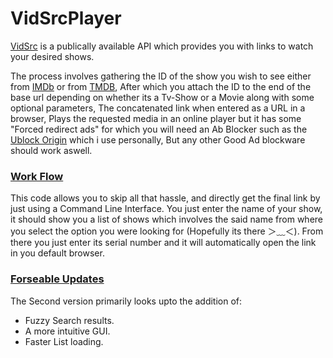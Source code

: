 # **VidSrcPlayer**

[VidSrc](https://vidsrc.to/) is a publically available API which provides you with links to watch your desired shows. 

The process involves gathering the ID of the show you wish to see either from [IMDb](https://www.imdb.com/) or from [TMDB](https://www.themoviedb.org/),
After which you attach the ID to the end of the base url depending on whether its a Tv-Show or a Movie along with some optional parameters,
The concatenated link when entered as a URL in a browser, Plays the requested media in an online player but it has some "Forced redirect ads" for which you will need
an Ab Blocker such as the [Ublock Origin](https://chromewebstore.google.com/detail/ublock-origin/cjpalhdlnbpafiamejdnhcphjbkeiagm) which i use personally, But any other 
Good Ad blockware should work aswell.

### <ins> Work Flow </ins>
This code allows you to skip all that hassle, and directly get the final link by just using a Command Line Interface.
You just enter the name of your show, it should show you a list of shows which involves the said name from where you select the option you were looking for (Hopefully its there ＞﹏＜).
From there you just enter its serial number and it will automatically open the link in you default browser.

### <ins> Forseable Updates </ins>  
The Second version primarily looks upto the addition of:  
* Fuzzy Search results.  
* A more intuitive GUI.  
* Faster List loading.  
